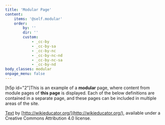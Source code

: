 ```yaml
---
title: 'Modular Page'
content:
    items: '@self.modular'
    order:
        by: ''
        dir: ''
        custom:
            - _cc-by
            - _cc-by-sa
            - _cc-by-nc
            - _cc-by-nc-nd
            - _cc-by-nc-sa
            - _cc-by-nd
body_classes: modular
onpage_menu: false
---
```


[h5p id="2"]This is an example of a **modular** page, where content from module pages of **this page** is displayed. Each of the below definitions are contained in a separate page, and these pages can be included in multiple areas of the site.   

[Text](http://wikieducator.org/OER_Handbook/educator_version_one/Conclusion/Glossary) by [http://wikieducator.org/](http://wikieducator.org/), available under a Creative Commons Attribution 4.0 license.
